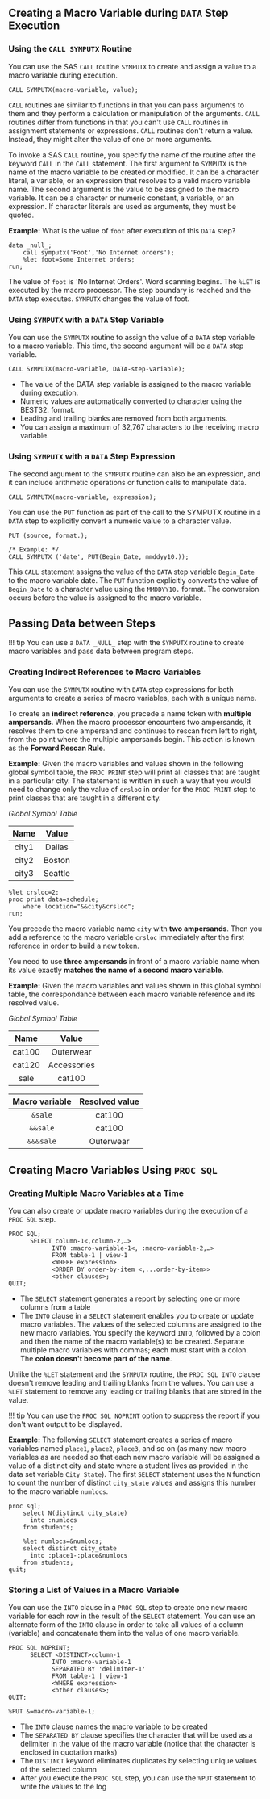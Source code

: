 ## Creating a Macro Variable during `DATA` Step Execution

### Using the `CALL SYMPUTX` Routine

You can use the SAS `CALL` routine `SYMPUTX` to create and assign a value to a macro variable during execution.
```
CALL SYMPUTX(macro-variable, value);
```
`CALL` routines are similar to functions in that you can pass arguments to them and they perform a calculation or manipulation of the arguments. `CALL` routines differ from functions in that you can't use `CALL` routines in assignment statements or expressions. `CALL` routines don't return a value. Instead, they might alter the value of one or more arguments.

To invoke a SAS `CALL` routine, you specify the name of the routine after the keyword `CALL` in the `CALL` statement. The first argument to `SYMPUTX` is the name of the macro variable to be created or modified. It can be a character literal, a variable, or an expression that resolves to a valid macro variable name. The second argument is the value to be assigned to the macro variable. It can be a character or numeric constant, a variable, or an expression. If character literals are used as arguments, they must be quoted.

**Example:** What is the value of `foot` after execution of this `DATA` step?
```
data _null_;
    call symputx('Foot','No Internet orders');
    %let foot=Some Internet orders;
run;
```

The value of `foot` is 'No Internet Orders'. Word scanning begins. The `%LET` is executed by the macro processor. The step boundary is reached and the `DATA` step executes. `SYMPUTX` changes the value of foot.

### Using `SYMPUTX` with a `DATA` Step Variable

You can use the `SYMPUTX` routine to assign the value of a `DATA` step variable to a macro variable. This time, the second argument will be a `DATA` step variable.
```
CALL SYMPUTX(macro-variable, DATA-step-variable);
```

* The value of the DATA step variable is assigned to the macro variable during execution.
* Numeric values are automatically converted to character using the BEST32. format.
* Leading and trailing blanks are removed from both arguments.
* You can assign a maximum of 32,767 characters to the receiving macro variable.

### Using `SYMPUTX` with a `DATA` Step Expression

The second argument to the `SYMPUTX` routine can also be an expression, and it can include arithmetic operations or function calls to manipulate data.
```
CALL SYMPUTX(macro-variable, expression);
```
You can use the `PUT` function as part of the call to the SYMPUTX routine in a `DATA` step to explicitly convert a numeric value to a character value.
```
PUT (source, format.);

/* Example: */
CALL SYMPUTX ('date', PUT(Begin_Date, mmddyy10.));
```

This `CALL` statement assigns the value of the `DATA` step variable `Begin_Date` to the macro variable date. The `PUT` function explicitly converts the value of `Begin_Date` to a character value using the `MMDDYY10.` format. The conversion occurs before the value is assigned to the macro variable.

## Passing Data between Steps

!!! tip
    You can use a `DATA _NULL_` step with the `SYMPUTX` routine to create macro variables and pass data between program steps.

### Creating Indirect References to Macro Variables

You can use the `SYMPUTX` routine with `DATA` step expressions for both arguments to create a series of macro variables, each with a unique name. 

To create an **indirect reference**, you precede a name token with **multiple ampersands**. When the macro processor encounters two ampersands, it resolves them to one ampersand and continues to rescan from left to right, from the point where the multiple ampersands begin. This action is known as the **Forward Rescan Rule**.

**Example:** Given the macro variables and values shown in the following global symbol table, the `PROC PRINT` step will print all classes that are taught in a particular city. The statement is written in such a way that you would need to change only the value of `crslo`c in order for the `PROC PRINT` step to print classes that are taught in a different city.

*Global Symbol Table*

| Name	| Value |
|:---:|:---:|
| city1	| Dallas |
| city2	| Boston |
| city3 | Seattle |

```
%let crsloc=2;
proc print data=schedule;
    where location="&&city&crsloc";
run;
```

You precede the macro variable name `city` with **two ampersands**. Then you add a reference to the macro variable `crsloc` immediately after the first reference in order to build a new token.

You need to use **three ampersands** in front of a macro variable name when its value exactly **matches the name of a second macro variable**.

**Example:** Given the macro variables and values shown in this global symbol table, the correspondance between each macro variable reference and its resolved value.

*Global Symbol Table*

| Name	| Value |
|:---:|:---:|
cat100	| Outerwear
cat120	| Accessories
sale	| cat100

| Macro variable | Resolved value |
|:---:|:---:|
| `&sale` | cat100 |	 	 
| `&&sale` | cat100 |	  
| `&&&sale` | Outerwear |	 	

## Creating Macro Variables Using `PROC SQL`

### Creating Multiple Macro Variables at a Time

You can also create or update macro variables during the execution of a `PROC SQL` step.

```
PROC SQL;
      SELECT column-1<,column-2,…>
            INTO :macro-variable-1<, :macro-variable-2,…>
            FROM table-1 | view-1
            <WHERE expression>
            <ORDER BY order-by-item <,...order-by-item>>
            <other clauses>;
QUIT;
```

* The `SELECT` statement generates a report by selecting one or more columns from a table
* The `INTO` clause in a `SELECT` statement enables you to create or update macro variables. The values of the selected columns are assigned to the new macro variables. You specify the keyword `INTO`, followed by a colon and then the name of the macro variable(s) to be created. Separate multiple macro variables with commas; each must start with a colon. The **colon doesn't become part of the name**.

Unlike the `%LET` statement and the `SYMPUTX` routine, the `PROC SQL INTO` clause doesn't remove leading and trailing blanks from the values. You can use a `%LET` statement to remove any leading or trailing blanks that are stored in the value.

!!! tip 
    You can use the `PROC SQL NOPRINT` option to suppress the report if you don't want output to be displayed.

**Example:** The following `SELECT` statement creates a series of macro variables named `place1`, `place2`, `place3`, and so on (as many new macro variables as are needed so that each new macro variable will be assigned a value of a distinct city and state where a student lives as provided in the data set variable `City_State`). The first `SELECT` statement uses the `N` function to count the number of distinct `city_state` values and assigns this number to the macro variable `numlocs`.

```
proc sql;
    select N(distinct city_state)
      into :numlocs
    from students;

    %let numlocs=&numlocs;
    select distinct city_state
      into :place1-:place&numlocs
    from students;
quit;
```

### Storing a List of Values in a Macro Variable 

You can use the `INTO` clause in a `PROC SQL` step to create one new macro variable for each row in the result of the `SELECT` statement. You can use an alternate form of the `INTO` clause in order to take all values of a column (variable) and concatenate them into the value of one macro variable.

```
PROC SQL NOPRINT;
      SELECT <DISTINCT>column-1
            INTO :macro-variable-1
            SEPARATED BY 'delimiter-1'
            FROM table-1 | view-1
            <WHERE expression>
            <other clauses>;
QUIT;

%PUT &=macro-variable-1;
```

* The `INTO` clause names the macro variable to be created
* The `SEPARATED BY` clause specifies the character that will be used as a delimiter in the value of the macro variable (notice that the character is enclosed in quotation marks)
* The `DISTINCT` keyword eliminates duplicates by selecting unique values of the selected column
* After you execute the `PROC SQL` step, you can use the `%PUT` statement to write the values to the log

